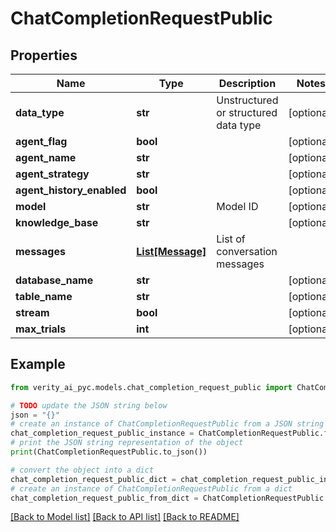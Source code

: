 # ChatCompletionRequestPublic


## Properties

Name | Type | Description | Notes
------------ | ------------- | ------------- | -------------
**data_type** | **str** | Unstructured or structured data type | [optional] 
**agent_flag** | **bool** |  | [optional] 
**agent_name** | **str** |  | [optional] 
**agent_strategy** | **str** |  | [optional] 
**agent_history_enabled** | **bool** |  | [optional] 
**model** | **str** | Model ID | [optional] 
**knowledge_base** | **str** |  | [optional] 
**messages** | [**List[Message]**](Message.md) | List of conversation messages | 
**database_name** | **str** |  | [optional] 
**table_name** | **str** |  | [optional] 
**stream** | **bool** |  | [optional] 
**max_trials** | **int** |  | [optional] 

## Example

```python
from verity_ai_pyc.models.chat_completion_request_public import ChatCompletionRequestPublic

# TODO update the JSON string below
json = "{}"
# create an instance of ChatCompletionRequestPublic from a JSON string
chat_completion_request_public_instance = ChatCompletionRequestPublic.from_json(json)
# print the JSON string representation of the object
print(ChatCompletionRequestPublic.to_json())

# convert the object into a dict
chat_completion_request_public_dict = chat_completion_request_public_instance.to_dict()
# create an instance of ChatCompletionRequestPublic from a dict
chat_completion_request_public_from_dict = ChatCompletionRequestPublic.from_dict(chat_completion_request_public_dict)
```
[[Back to Model list]](../README.md#documentation-for-models) [[Back to API list]](../README.md#documentation-for-api-endpoints) [[Back to README]](../README.md)


